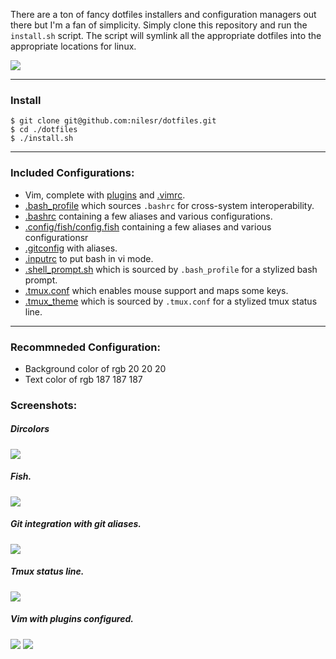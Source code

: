 There are a ton of fancy dotfiles installers and configuration managers out there but I'm a fan of simplicity. Simply clone this repository and run the `install.sh` script. The script will symlink all the appropriate dotfiles into the appropriate locations for linux.

![](http://i.imgur.com/e4AFBMI.gif)

---

### Install

```shell
$ git clone git@github.com:nilesr/dotfiles.git
$ cd ./dotfiles
$ ./install.sh
```

---

### Included Configurations:

- Vim, complete with [plugins](https://github.com/nilesr/dotfiles/blob/master/.vim/bundle) and [.vimrc](https://github.com/nilesr/dotfiles/blob/master/.vim/vimrc).
- [.bash_profile](https://github.com/nilesr/dotfiles/blob/master/.bash_profile) which sources `.bashrc` for cross-system interoperability.
- [.bashrc](https://github.com/nilesr/dotfiles/blob/master/.bashrc) containing a few aliases and various configurations.
- [.config/fish/config.fish](https://github.com/nilesr/dotfiles/blob/master/.config.fish) containing a few aliases and various configurationsr
- [.gitconfig](https://github.com/nilesr/dotfiles/blob/master/.gitconfig) with aliases.
- [.inputrc](https://github.com/nilesr/dotfiles/blob/master/.inputrc) to put bash in vi mode.
- [.shell_prompt.sh](https://github.com/nilesr/dotfiles/blob/master/.shell_prompt.sh) which is sourced by `.bash_profile` for a stylized bash prompt.
- [.tmux.conf](https://github.com/nilesr/dotfiles/blob/master/.tmux.conf) which enables mouse support and maps some keys.
- [.tmux_theme](https://github.com/nilesr/dotfiles/blob/master/.tmux_theme) which is sourced by `.tmux.conf` for a stylized tmux status line.

---

### Recommneded Configuration:
- Background color of rgb 20 20 20
- Text color of rgb 187 187 187

### Screenshots:

##### Dircolors
![](https://i.imgur.com/G5e7fYq.png)

##### Fish.
![](http://i.imgur.com/jyqOPxU.png)

##### Git integration with git aliases.
![](https://i.imgur.com/0Tz91aF.png)

##### Tmux status line.
![](http://i.imgur.com/jyqOPxU.png)

##### Vim with plugins configured.
![](http://i.imgur.com/fu6vrTL.png)
![](http://i.imgur.com/wfmXDSv.png)

